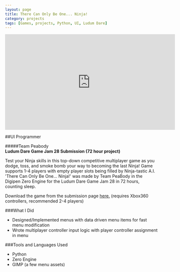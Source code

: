 ```yaml
---
layout: page
title: There Can Only Be One... Ninja!
category: projects
tags: [Games, projects, Python, UI, Ludum Dare]
---
```


<iframe width="560" height="315" src="https://www.youtube.com/embed/RRsR_DTW6JI" frameborder="0" allowfullscreen></iframe>


##UI Programmer  

#####Team Peabody  
**Ludum Dare Game Jam 28 Submission (72 hour project)**


Test your Ninja skills in this top-down competitive multiplayer game as you dodge, toss, and smoke bomb your way to becoming the last Ninja! Game supports 1-4 players with empty player slots being filled by Ninja-tastic A.I. 'There Can Only Be One... Ninja!' was made by Team PeaBody in the Digipen Zero Engine for the Ludum Dare Game Jam 28 in 72 hours, counting sleep.

Download the game from the submission page [here.](http://ludumdare.com/compo/ludum-dare-28/?action=preview&uid=21804) (requires Xbox360 controllers, recommended 2-4 players)

###What I Did

* Designed/Implemented menus with data driven menu items for fast menu modification
* Wrote multiplayer controller input logic with player controller assignment in menu

###Tools and Languages Used

* Python
* Zero Engine
* GIMP (a few menu assets)